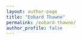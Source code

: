 ```yaml
---
layout: author-page
title: "Eobard Thawne"
permalink: /eobard-thawne/
author_profile: false
---
```

